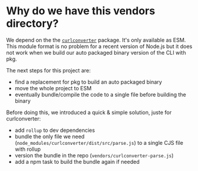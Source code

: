 # Why do we have this vendors directory?

We depend on the the [`curlconverter`](https://www.npmjs.com/package/curlconverter) package.
It's only available as ESM.
This module format is no problem for a recent version of Node.js but it does not work when we build our auto packaged binary version of the CLI with pkg.

The next steps for this project are:

* find a replacement for pkg to build an auto packaged binary
* move the whole project to ESM
* eventually bundle/compile the code to a single file before building the binary

Before doing this, we introduced a quick & simple solution, juste for curlconverter:

* add `rollup` to dev dependencies
* bundle the only file we need (`node_modules/curlconverter/dist/src/parse.js`) to a single CJS file with rollup
* version the bundle in the repo (`vendors/curlconverter-parse.js`)
* add a npm task to build the bundle again if needed

